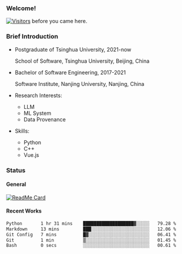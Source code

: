 ### Welcome!

[![Visitors](https://visitor-badge.laobi.icu/badge?page_id=HermitSun.HermitSun)]() before you came here.

### Brief Introduction

- Postgraduate of Tsinghua University, 2021-now
  
  School of Software, Tsinghua University, Beijing, China

- Bachelor of Software Engineering, 2017-2021
  
  Software Institute, Nanjing University, Nanjing, China

- Research Interests:
  - LLM
  - ML System
  - Data Provenance

- Skills:
  - Python
  - C++
  - Vue.js

### Status

#### General

[![ReadMe Card](https://github-readme-stats.hermitsun.vercel.app/api?username=HermitSun&count_private=true&show_icons=true)]()

#### Recent Works

<!--START_SECTION:waka-->

```txt
Python       1 hr 31 mins    ███████████████████▓░░░░░   79.28 %
Markdown     13 mins         ███░░░░░░░░░░░░░░░░░░░░░░   12.06 %
Git Config   7 mins          █▓░░░░░░░░░░░░░░░░░░░░░░░   06.41 %
Git          1 min           ▒░░░░░░░░░░░░░░░░░░░░░░░░   01.45 %
Bash         0 secs          ░░░░░░░░░░░░░░░░░░░░░░░░░   00.61 %
```

<!--END_SECTION:waka-->
